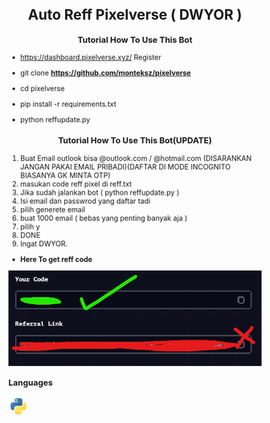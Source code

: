 <h1 align="center">Auto Reff Pixelverse ( DWYOR )</h1>
<h3 align="center">Tutorial How To Use This Bot</h3>

- https://dashboard.pixelverse.xyz/ Register

- git clone **https://github.com/monteksz/pixelverse**

- cd pixelverse

- pip install -r requirements.txt

- python reffupdate.py

<h3 align="center">Tutorial How To Use This Bot(UPDATE)</h3>

1. Buat Email outlook bisa @outlook.com / @hotmail.com (DISARANKAN JANGAN PAKAI EMAIL PRIBADI)(DAFTAR DI MODE INCOGNITO BIASANYA GK MINTA OTP)
2. masukan code reff pixel di reff.txt
3. Jika sudah jalankan bot ( python reffupdate.py )
4. Isi email dan passwrod yang daftar tadi
5. pilih generete email
6. buat 1000 email ( bebas yang penting banyak aja )
7. pilih y 
8. DONE
9. Ingat DWYOR.

- **Here To get reff code**
<img align="center" src="https://github.com/monteksz/PixelTap/blob/main/d.png">

<h3 align="left">Languages</h3>
<p align="left"> <a href="https://www.python.org" target="_blank" rel="noreferrer"> <img src="https://raw.githubusercontent.com/devicons/devicon/master/icons/python/python-original.svg" alt="python" width="40" height="40"/> </a> </p>
